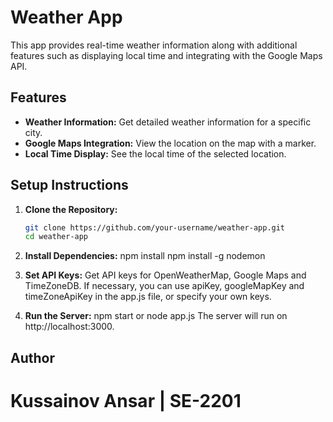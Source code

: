 # Weather App
This app provides real-time weather information along with additional features such as displaying local time and integrating with the Google Maps API.
## Features
- **Weather Information:** Get detailed weather information for a specific city. 
- **Google Maps Integration:** View the location on the map with a marker.
- **Local Time Display:** See the local time of the selected location.

## Setup Instructions
1. **Clone the Repository:**

   ```bash
   git clone https://github.com/your-username/weather-app.git
   cd weather-app
2. **Install Dependencies:**
   npm install
   npm install -g nodemon
3. **Set API Keys:**
   Get API keys for OpenWeatherMap, Google Maps and TimeZoneDB. If necessary, you can use apiKey, googleMapKey and timeZoneApiKey in the app.js file, or specify your own keys.
4. **Run the Server:**
   npm start or node app.js
   The server will run on http://localhost:3000.

## Author
# Kussainov Ansar | SE-2201
